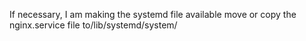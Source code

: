 If necessary, I am making the systemd file available
move or copy the nginx.service file to/lib/systemd/system/
